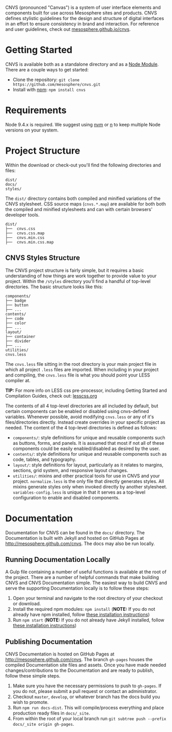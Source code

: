 CNVS (pronounced "Canvas") is a system of user interface elements and components built for use across Mesosphere sites and products. CNVS defines stylistic guidelines for the design and structure of digital interfaces in an effort to ensure consistency in brand and interaction. For reference and user guidelines, check out [mesosphere.github.io/cnvs](http://mesosphere.github.io/cnvs/).

# Getting Started

CNVS is available both as a standalone directory and as a [Node Module](https://www.npmjs.com/package/cnvs).  There are a couple ways to get started:

* Clone the repository: `git clone https://github.com/mesosphere/cnvs.git`
* Install with [npm](https://www.npmjs.com/): `npm install cnvs`

# Requirements

Node 9.4.x is required. We suggest using [nvm](https://github.com/creationix/nvm) or [n](https://github.com/tj/n) to keep multiple Node versions on your system.

# Project Structure

Within the download or check-out you'll find the following directories and files:

```
dist/
docs/
styles/
```

The `dist/` directory contains both compiled and minified variations of the CNVS stylesheet.  CSS source maps (`cnvs.*.map`) are available for both both the compiled and minified stylesheets and can with certain browsers' developer tools.

```
dist/
├──  cnvs.css
├──  cnvs.css.map
├──  cnvs.min.css
├──  cnvs.min.css.map
```

## CNVS Styles Structure

The CNVS project structure is fairly simple, but it requires a basic understanding of how things are work together to provide value to your project.  Within the `/styles` directory you'll find a handful of top-level directories.  The basic structure looks like this:

```
components/
├── badge
├── button
├── ...
contents/
├── code
├── color
├── ...
layout/
├── container
├── divider
├── ...
utilities/
cnvs.less
```

The `cnvs.less` file sitting in the root directory is your main project file in which all project `.less` files are imported.  When including in your project and compiling, the `cnvs.less` file is what you should point your LESS compiler at.

**TIP:** For more info on LESS css pre-processor, including Getting Started and Compilation Guides, check out: [lesscss.org](http://lesscss.org/)

The contents of all 4 top-level directories are all included by default, but certain components can be enabled or disabled using cnvs-defined variables.  Whenever possible, avoid modifying `cnvs.less` or any of it's files/directories directly.  Instead create overrides in your specific project as needed.  The content of the 4 top-level directories is defined as follows:

* `components/`: style definitions for unique and reusable components such as buttons, forms, and panels.  It is assumed that most if not all of these components could be easily enabled/disabled as desired by the user.
* `contents/`: style definitions for unique and reusable components such as code, tables, and typography.
* `layout/`: style definitions for layout, particularly as it relates to margins, sections, grid system, and responsive layout changes.
* `utilities/`: mixins and other practical tools for use in CNVS and your project. `normalize.less` is the only file that directly generates styles.  All mixins generate styles only when invoked directly by another stylesheet.
 `variables-config.less` is unique in that it serves as a top-level configuration to enable and disabled components.

# Documentation

Documentation for CNVS can be found in the `docs/` directory.  The Documentation is built with Jekyll and hosted on GitHub Pages at http://mesosphere.github.com/cnvs. The docs may also be run locally.

## Running Documentation Locally

A Gulp file containing a number of useful functions is available at the root of the project.  There are a number of helpful commands that make building CNVS and CNVS Documentation simple.  The easiest way to build CNVS and serve the supporting Documentation locally is to follow these steps:

1. Open your terminal and navigate to the root directory of your checkout or download.
2. Install the required npm modules: `npm install` (**NOTE:** If you do not already have npm installed, follow [these installation instructions](https://docs.npmjs.com/getting-started/installing-node))
3. Run `npm start` (**NOTE:** If you do not already have Jekyll installed, follow [these installation instructions](https://jekyllrb.com/))

## Publishing Documentation

CNVS Documentation is hosted on GitHub Pages at http://mesosphere.github.com/cnvs.  The branch `gh-pages` houses the compiled Documentation site files and assets.  Once you have made needed changes/contributions to the Documentation and are ready to publish, follow these simple steps.

1. Make sure you have the necessary permissions to push to `gh-pages`.  If you do not, please submit a pull request or contact an administrator.
2. Checkout `master`, `develop`, or whatever branch has the docs build you wish to promote.
3. Run `npm run docs-dist`.  This will compile/process everything and place production ready files in `docs/_site`.
5. From within the root of your local branch run `git subtree push --prefix docs/_site origin gh-pages`.
